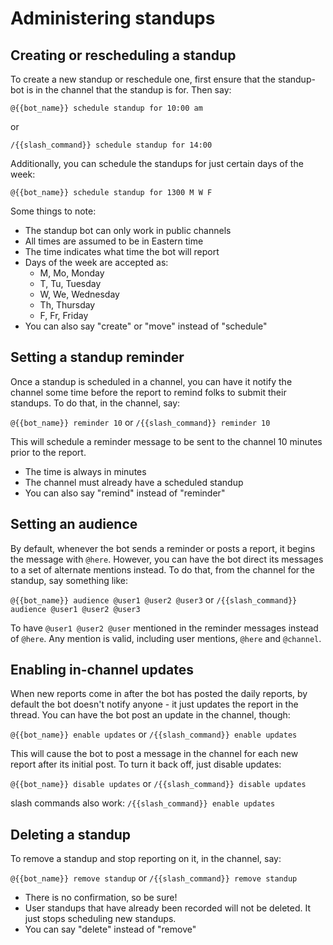 # Administering standups

## Creating or rescheduling a standup

To create a new standup or reschedule one, first ensure that the standup-bot is in the channel that the standup is for.  Then say:

`@{{bot_name}} schedule standup for 10:00 am`

or

`/{{slash_command}} schedule standup for 14:00`

Additionally, you can schedule the standups for just certain days of the week:

`@{{bot_name}} schedule standup for 1300 M W F`

Some things to note:

- The standup bot can only work in public channels
- All times are assumed to be in Eastern time
- The time indicates what time the bot will report
- Days of the week are accepted as:
  - M, Mo, Monday
  - T, Tu, Tuesday
  - W, We, Wednesday
  - Th, Thursday
  - F, Fr, Friday
- You can also say "create" or "move" instead of "schedule"

## Setting a standup reminder

Once a standup is scheduled in a channel, you can have it notify the channel some time before the report to remind folks to submit their standups.  To do that, in the channel, say:

`@{{bot_name}} reminder 10`
or
`/{{slash_command}} reminder 10`

This will schedule a reminder message to be sent to the channel 10 minutes prior to the report.

- The time is always in minutes
- The channel must already have a scheduled standup
- You can also say "remind" instead of "reminder"

## Setting an audience

By default, whenever the bot sends a reminder or posts a report, it begins the message with `@here`.  However, you can have the bot direct its messages to a set of alternate mentions instead.  To do that, from the channel for the standup, say something like:

`@{{bot_name}} audience @user1 @user2 @user3`
or
`/{{slash_command}} audience @user1 @user2 @user3`

To have `@user1 @user2 @user` mentioned in the reminder messages instead of `@here`.  Any mention is valid, including user mentions, `@here` and `@channel`.

## Enabling in-channel updates

When new reports come in after the bot has posted the daily reports, by default the bot doesn't notify anyone - it just updates the report in the thread.  You can have the bot post an update in the channel, though:

`@{{bot_name}} enable updates`
or
`/{{slash_command}} enable updates`

This will cause the bot to post a message in the channel for each new report after its initial post.  To turn it back off, just disable updates:

`@{{bot_name}} disable updates`
or
`/{{slash_command}} disable updates`



slash commands also work:
`/{{slash_command}} enable updates`

## Deleting a standup

To remove a standup and stop reporting on it, in the channel, say:

`@{{bot_name}} remove standup`
or
`/{{slash_command}} remove standup`

- There is no confirmation, so be sure!
- User standups that have already been recorded will not be deleted.  It just stops scheduling new standups.
- You can say "delete" instead of "remove"
